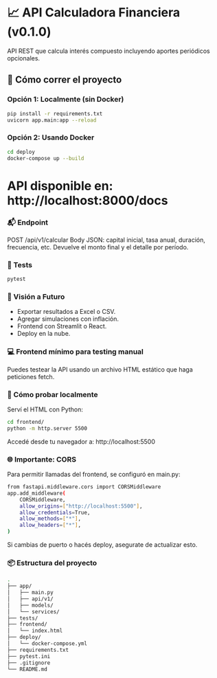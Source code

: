 # 📈 API Calculadora Financiera (v0.1.0)

API REST que calcula interés compuesto incluyendo aportes periódicos opcionales.

## 🚀 Cómo correr el proyecto

### Opción 1: Localmente (sin Docker)

```bash
pip install -r requirements.txt
uvicorn app.main:app --reload
```


### Opción 2: Usando Docker
```bash
cd deploy
docker-compose up --build
```
# API disponible en: http://localhost:8000/docs

### 📬 Endpoint
POST /api/v1/calcular
Body JSON: capital inicial, tasa anual, duración, frecuencia, etc.
Devuelve el monto final y el detalle por período.


### 🧪 Tests
```bash
pytest
```

### 🧠 Visión a Futuro
* Exportar resultados a Excel o CSV.
* Agregar simulaciones con inflación.
* Frontend con Streamlit o React.
* Deploy en la nube.

### 💻 Frontend mínimo para testing manual
Puedes testear la API usando un archivo HTML estático que haga peticiones fetch.

### 🔧 Cómo probar localmente
Serví el HTML con Python:

```bash
cd frontend/
python -m http.server 5500
```
Accedé desde tu navegador a: http://localhost:5500


### 🌐 Importante: CORS
Para permitir llamadas del frontend, se configuró en main.py:

```bash python
from fastapi.middleware.cors import CORSMiddleware
app.add_middleware(
    CORSMiddleware,
    allow_origins=["http://localhost:5500"],
    allow_credentials=True,
    allow_methods=["*"],
    allow_headers=["*"],
)
```
Si cambias de puerto o hacés deploy, asegurate de actualizar esto.


### 📦 Estructura del proyecto
```bash
.
├── app/
│   ├── main.py
│   ├── api/v1/
│   ├── models/
│   └── services/
├── tests/
├── frontend/
│   └── index.html
├── deploy/
│   └── docker-compose.yml
├── requirements.txt
├── pytest.ini
├── .gitignore
└── README.md
```
